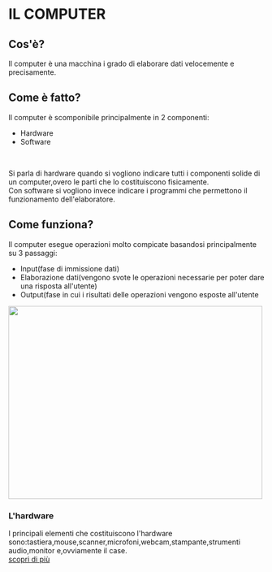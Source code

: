 <html>
<head>
</head>
<body>
<title>COMPUTER</title>
<h1>IL COMPUTER</h1>
<h2>Cos'è?</h2>
<p>Il computer è una macchina i grado di elaborare dati velocemente e precisamente.</p>
<h2>Come è fatto?</h2>
Il computer è scomponibile principalmente in 2 componenti:<br>
<ul type=”circle”>
  <li>Hardware</li>
  <li>Software</li>
</ul><br>
<p>Si parla di hardware quando si vogliono indicare tutti i componenti solide di un computer,overo le parti che lo costituiscono fisicamente.<br>Con software si vogliono invece indicare i programmi che permettono il funzionamento dell'elaboratore.</p>
<h2>Come funziona?</h2>
<p>Il computer esegue operazioni molto compicate basandosi principalmente su 3 passaggi:<br>
<ul type=”circle”>
  <li>Input(fase di immissione dati)</li>
  <li>Elaborazione dati(vengono svote le operazioni necessarie per poter dare una risposta all'utente)</li>
  <li>Output(fase in cui i risultati delle operazioni vengono esposte all'utente</li>
</ul>
<img src="http://files.infranet3.webnode.it/200005171-6dc1f6ebba/computer.png" width="500" height="380" allign="right">
<h3>L'hardware</h3>
<p>I principali elementi che costituiscono l'hardware sono:tastiera,mouse,scanner,microfoni,webcam,stampante,strumenti audio,monitor e,ovviamente il case.<br>
<a href="http://http://venus.unive.it/pmlett/autoapprendimento/windows_word/a_2.html">scopri di più</a>
</body>
</html>
